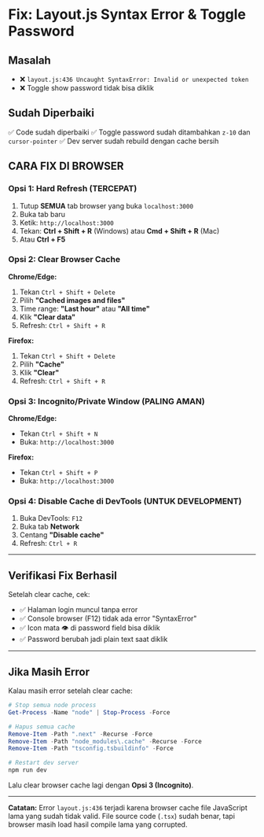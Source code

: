 # Fix: Layout.js Syntax Error & Toggle Password

## Masalah
- ❌ `layout.js:436 Uncaught SyntaxError: Invalid or unexpected token`
- ❌ Toggle show password tidak bisa diklik

## Sudah Diperbaiki
✅ Code sudah diperbaiki
✅ Toggle password sudah ditambahkan `z-10` dan `cursor-pointer`
✅ Dev server sudah rebuild dengan cache bersih

## CARA FIX DI BROWSER

### Opsi 1: Hard Refresh (TERCEPAT)
1. Tutup **SEMUA** tab browser yang buka `localhost:3000`
2. Buka tab baru
3. Ketik: `http://localhost:3000`
4. Tekan: **Ctrl + Shift + R** (Windows) atau **Cmd + Shift + R** (Mac)
5. Atau **Ctrl + F5**

### Opsi 2: Clear Browser Cache
**Chrome/Edge:**
1. Tekan `Ctrl + Shift + Delete`
2. Pilih **"Cached images and files"**
3. Time range: **"Last hour"** atau **"All time"**
4. Klik **"Clear data"**
5. Refresh: `Ctrl + Shift + R`

**Firefox:**
1. Tekan `Ctrl + Shift + Delete`
2. Pilih **"Cache"**
3. Klik **"Clear"**
4. Refresh: `Ctrl + Shift + R`

### Opsi 3: Incognito/Private Window (PALING AMAN)
**Chrome/Edge:**
- Tekan `Ctrl + Shift + N`
- Buka: `http://localhost:3000`

**Firefox:**
- Tekan `Ctrl + Shift + P`
- Buka: `http://localhost:3000`

### Opsi 4: Disable Cache di DevTools (UNTUK DEVELOPMENT)
1. Buka DevTools: `F12`
2. Buka tab **Network**
3. Centang **"Disable cache"**
4. Refresh: `Ctrl + R`

---

## Verifikasi Fix Berhasil

Setelah clear cache, cek:
- ✅ Halaman login muncul tanpa error
- ✅ Console browser (F12) tidak ada error "SyntaxError"
- ✅ Icon mata 👁️ di password field bisa diklik
- ✅ Password berubah jadi plain text saat diklik

---

## Jika Masih Error

Kalau masih error setelah clear cache:

```powershell
# Stop semua node process
Get-Process -Name "node" | Stop-Process -Force

# Hapus semua cache
Remove-Item -Path ".next" -Recurse -Force
Remove-Item -Path "node_modules\.cache" -Recurse -Force
Remove-Item -Path "tsconfig.tsbuildinfo" -Force

# Restart dev server
npm run dev
```

Lalu clear browser cache lagi dengan **Opsi 3 (Incognito)**.

---

**Catatan:** Error `layout.js:436` terjadi karena browser cache file JavaScript lama yang sudah tidak valid. File source code (`.tsx`) sudah benar, tapi browser masih load hasil compile lama yang corrupted.
